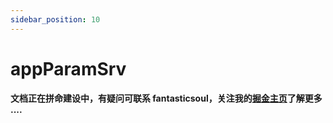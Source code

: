 ```yaml
---
sidebar_position: 10
---
```


# appParamSrv

**文档正在拼命建设中，有疑问可联系 fantasticsoul，关注我的[掘金主页](https://juejin.cn/user/1732486056649880/posts)了解更多 ....**
